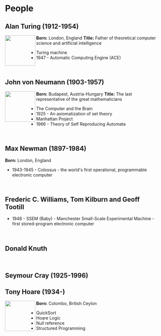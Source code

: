 # People

## Alan Turing (1912-1954)
<img align="left" width="100" src="https://upload.wikimedia.org/wikipedia/commons/thumb/a/a1/Alan_Turing_Aged_16.jpg/220px-Alan_Turing_Aged_16.jpg">

**Born:** London, England
**Title:** Father of theoretical computer science and artificial intelligence

+ Turing machine
+ 1947 - Automatic Computing Engine (ACE)

<br clear="left" />

## John von Neumann (1903-1957)
<img align="left" width="100" src="https://upload.wikimedia.org/wikipedia/commons/thumb/5/5e/JohnvonNeumann-LosAlamos.gif/220px-JohnvonNeumann-LosAlamos.gif">

**Born:** Budapest, Austria-Hungary
**Title:** The last representative of the great mathematicians

+ The Computer and the Brain
+ 1925 - An axiomatization of set theory
+ Manhattan Project
+ 1966 - Theory of Self Reproducing Automata

<br clear="left" />

## Max Newman (1897-1984)

**Born:** London, England

+ 1943-1945 - Colossus - the world's first operational, programmable electronic computer

<br clear="left" />

## Frederic C. Williams, Tom Kilburn and Geoff Tootill

+ 1948 - SSEM (Baby) - Manchester Small-Scale Experimental Machine - first stored-program electronic computer

<br clear="left" />

## Donald Knuth

<br clear="left" />

## Seymour Cray (1925-1996)

## Tony Hoare (1934-)
<img align="left" width="100" src="https://upload.wikimedia.org/wikipedia/commons/thumb/2/2c/Sir_Tony_Hoare_IMG_5125.jpg/220px-Sir_Tony_Hoare_IMG_5125.jpg">

**Born:** Colombo, British Ceylon

+ QuickSort
+ Hoare Logic
+ Null reference
+ Structured Programming

<br clear="left" />
